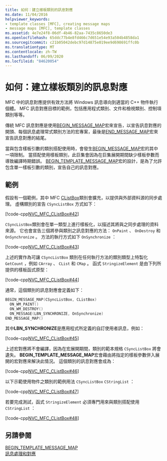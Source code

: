 ```yaml
---
title: 如何：建立樣板類別的訊息對應
ms.date: 11/04/2016
helpviewer_keywords:
- template classes [MFC], creating message maps
- message maps [MFC], template classes
ms.assetid: 4e7e24f8-06df-4b46-82aa-7435c8650de3
ms.openlocfilehash: 65ddc77b4e8fd466c7d651e54e93a504b4858da1
ms.sourcegitcommit: c21b05042debc97d14875e019ee9d698691ffc0b
ms.translationtype: MT
ms.contentlocale: zh-TW
ms.lasthandoff: 06/09/2020
ms.locfileid: "84620054"
---
```

# <a name="how-to-create-a-message-map-for-a-template-class"></a>如何：建立樣板類別的訊息對應

MFC 中的訊息對應提供有效方法將 Windows 訊息導向到適當的 C++ 物件執行個體。 MFC 訊息對應目標的範例，包括應用程式類別、文件和檢視類別、控制項類別等等。

傳統 MFC 訊息對應是使用[BEGIN_MESSAGE_MAP](reference/message-map-macros-mfc.md#begin_message_map)宏來宣告，以宣告訊息對應的開頭、每個訊息處理常式類別方法的宏專案，最後是[END_MESSAGE_MAP](reference/message-map-macros-mfc.md#end_message_map)宏來宣告訊息對應的結尾。

當與包含樣板引數的類別搭配使用時，會發生[BEGIN_MESSAGE_MAP](reference/message-map-macros-mfc.md#begin_message_map)宏的其中一項限制。 當搭配使用樣板類別，此巨集會因為在巨集展開期間缺少樣板參數而導致編譯時期錯誤。 [BEGIN_TEMPLATE_MESSAGE_MAP](reference/message-map-macros-mfc.md#begin_template_message_map)宏的設計，是為了允許包含單一樣板引數的類別，宣告自己的訊息對應。

## <a name="example"></a>範例

假設有一個範例，其中 MFC [CListBox](reference/clistbox-class.md)類別會擴充，以提供與外部資料源的同步處理。 虛構類別的宣告 `CSyncListBox` 方式如下：

[!code-cpp[NVC_MFC_CListBox#42](codesnippet/cpp/how-to-create-a-message-map-for-a-template-class_1.h)]

`CSyncListBox`類別會在單一類型上進行樣板化，以描述其將與之同步處理的資料來源。 它也會宣告三個將參與類別之訊息對應的方法： `OnPaint` 、 `OnDestroy` 和 `OnSynchronize` 。 方法的執行方式如下 `OnSynchronize` ：

[!code-cpp[NVC_MFC_CListBox#43](codesnippet/cpp/how-to-create-a-message-map-for-a-template-class_2.cpp)]

上述的實作為可讓 `CSyncListBox` 類別在任何執行方法的類別類型上特製化 `GetCount` ，例如 `CArray` 、 `CList` 和 `CMap` 。 函式 `StringizeElement` 是由下列所提供的樣板函式原型：

[!code-cpp[NVC_MFC_CListBox#44](codesnippet/cpp/how-to-create-a-message-map-for-a-template-class_3.cpp)]

通常，這個類別的訊息對應會定義如下：

```cpp
BEGIN_MESSAGE_MAP(CSyncListBox, CListBox)
  ON_WM_PAINT()
  ON_WM_DESTROY()
  ON_MESSAGE(LBN_SYNCHRONIZE, OnSynchronize)
END_MESSAGE_MAP()
```

其中**LBN_SYNCHRONIZE**是應用程式所定義的自訂使用者訊息，例如：

[!code-cpp[NVC_MFC_CListBox#45](codesnippet/cpp/how-to-create-a-message-map-for-a-template-class_4.cpp)]

上述宏對應將不會編譯，因為在宏展開期間，類別的範本規格 `CSyncListBox` 將會遺失。 **BEGIN_TEMPLATE_MESSAGE_MAP**宏會藉由將指定的樣板參數併入展開的宏對應來解決此情況。 這個類別的訊息對應會成為：

[!code-cpp[NVC_MFC_CListBox#46](codesnippet/cpp/how-to-create-a-message-map-for-a-template-class_5.cpp)]

以下示範使用物件之類別的範例用法 `CSyncListBox` `CStringList` ：

[!code-cpp[NVC_MFC_CListBox#47](codesnippet/cpp/how-to-create-a-message-map-for-a-template-class_6.cpp)]

若要完成測試，函式 `StringizeElement` 必須專門用來與類別搭配使用 `CStringList` ：

[!code-cpp[NVC_MFC_CListBox#48](codesnippet/cpp/how-to-create-a-message-map-for-a-template-class_7.cpp)]

## <a name="see-also"></a>另請參閱

[BEGIN_TEMPLATE_MESSAGE_MAP](reference/message-map-macros-mfc.md#begin_template_message_map)<br/>
[訊息處理和對應](message-handling-and-mapping.md)
